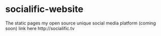 <h1>socialific-website</h1>
The static pages my open source unique social media platform (coming soon)
link here http://socialific.tv

